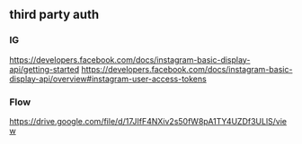 ## third party auth


### IG
https://developers.facebook.com/docs/instagram-basic-display-api/getting-started
https://developers.facebook.com/docs/instagram-basic-display-api/overview#instagram-user-access-tokens


### Flow
https://drive.google.com/file/d/17JIfF4NXiv2s50fW8pA1TY4UZDf3ULlS/view





